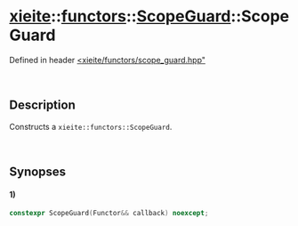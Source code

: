 # [xieite](../../../../../../xieite.md)\:\:[functors](../../../../../../functors.md)\:\:[ScopeGuard<Functor>](../../../../scope_guard.md)\:\:ScopeGuard
Defined in header [<xieite/functors/scope_guard.hpp"](../../../../../../../include/xieite/functors/scope_guard.hpp)

&nbsp;

## Description
Constructs a `xieite::functors::ScopeGuard`.

&nbsp;

## Synopses
#### 1)
```cpp
constexpr ScopeGuard(Functor&& callback) noexcept;
```
